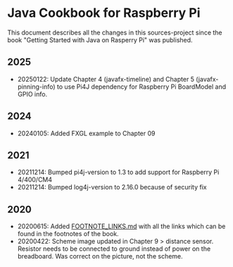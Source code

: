 # Java Cookbook for Raspberry Pi

This document describes all the changes in this sources-project since the book "Getting Started with Java on Rasperry Pi" was published.

## 2025

* 20250122: Update Chapter 4 (javafx-timeline) and Chapter 5 (javafx-pinning-info) to use Pi4J dependency for Raspberry Pi BoardModel and GPIO info.

## 2024

* 20240105: Added FXGL example to Chapter 09

## 2021

* 20211214: Bumped pi4j-version to 1.3 to add support for Raspberry Pi 4/400/CM4
* 20211214: Bumped log4j-version to 2.16.0 because of security fix

## 2020

* 20200615: Added [FOOTNOTE_LINKS.md](FOOTNOTE_LINKS.md) with all the links which can be found in the footnotes of the book.
* 20200422: Scheme image updated in Chapter 9 > distance sensor. Resistor needs to be connected to ground instead of power on the breadboard. Was correct on the picture, not the scheme.

